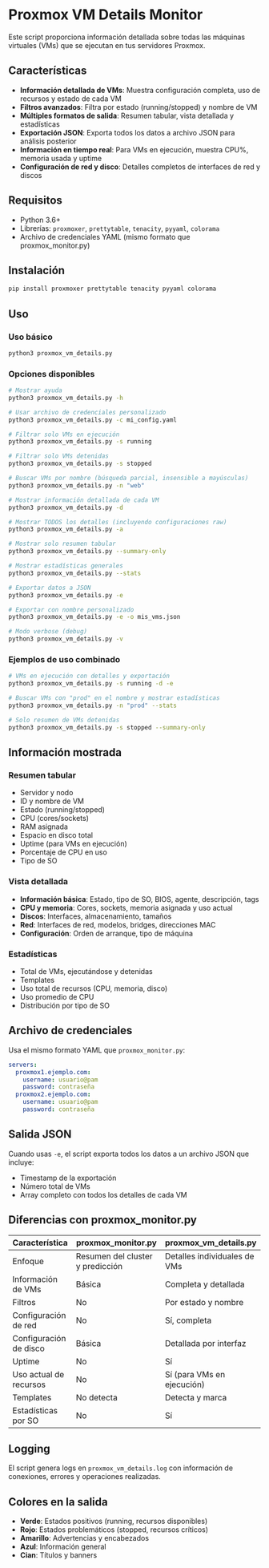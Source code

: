 # Proxmox VM Details Monitor

Este script proporciona información detallada sobre todas las máquinas virtuales (VMs) que se ejecutan en tus servidores Proxmox.

## Características

- **Información detallada de VMs**: Muestra configuración completa, uso de recursos y estado de cada VM
- **Filtros avanzados**: Filtra por estado (running/stopped) y nombre de VM
- **Múltiples formatos de salida**: Resumen tabular, vista detallada y estadísticas
- **Exportación JSON**: Exporta todos los datos a archivo JSON para análisis posterior
- **Información en tiempo real**: Para VMs en ejecución, muestra CPU%, memoria usada y uptime
- **Configuración de red y disco**: Detalles completos de interfaces de red y discos

## Requisitos

- Python 3.6+
- Librerías: `proxmoxer`, `prettytable`, `tenacity`, `pyyaml`, `colorama`
- Archivo de credenciales YAML (mismo formato que proxmox_monitor.py)

## Instalación

```bash
pip install proxmoxer prettytable tenacity pyyaml colorama
```

## Uso

### Uso básico
```bash
python3 proxmox_vm_details.py
```

### Opciones disponibles

```bash
# Mostrar ayuda
python3 proxmox_vm_details.py -h

# Usar archivo de credenciales personalizado
python3 proxmox_vm_details.py -c mi_config.yaml

# Filtrar solo VMs en ejecución
python3 proxmox_vm_details.py -s running

# Filtrar solo VMs detenidas
python3 proxmox_vm_details.py -s stopped

# Buscar VMs por nombre (búsqueda parcial, insensible a mayúsculas)
python3 proxmox_vm_details.py -n "web"

# Mostrar información detallada de cada VM
python3 proxmox_vm_details.py -d

# Mostrar TODOS los detalles (incluyendo configuraciones raw)
python3 proxmox_vm_details.py -a

# Mostrar solo resumen tabular
python3 proxmox_vm_details.py --summary-only

# Mostrar estadísticas generales
python3 proxmox_vm_details.py --stats

# Exportar datos a JSON
python3 proxmox_vm_details.py -e

# Exportar con nombre personalizado
python3 proxmox_vm_details.py -e -o mis_vms.json

# Modo verbose (debug)
python3 proxmox_vm_details.py -v
```

### Ejemplos de uso combinado

```bash
# VMs en ejecución con detalles y exportación
python3 proxmox_vm_details.py -s running -d -e

# Buscar VMs con "prod" en el nombre y mostrar estadísticas
python3 proxmox_vm_details.py -n "prod" --stats

# Solo resumen de VMs detenidas
python3 proxmox_vm_details.py -s stopped --summary-only
```

## Información mostrada

### Resumen tabular
- Servidor y nodo
- ID y nombre de VM
- Estado (running/stopped)
- CPU (cores/sockets)
- RAM asignada
- Espacio en disco total
- Uptime (para VMs en ejecución)
- Porcentaje de CPU en uso
- Tipo de SO

### Vista detallada
- **Información básica**: Estado, tipo de SO, BIOS, agente, descripción, tags
- **CPU y memoria**: Cores, sockets, memoria asignada y uso actual
- **Discos**: Interfaces, almacenamiento, tamaños
- **Red**: Interfaces de red, modelos, bridges, direcciones MAC
- **Configuración**: Orden de arranque, tipo de máquina

### Estadísticas
- Total de VMs, ejecutándose y detenidas
- Templates
- Uso total de recursos (CPU, memoria, disco)
- Uso promedio de CPU
- Distribución por tipo de SO

## Archivo de credenciales

Usa el mismo formato YAML que `proxmox_monitor.py`:

```yaml
servers:
  proxmox1.ejemplo.com:
    username: usuario@pam
    password: contraseña
  proxmox2.ejemplo.com:
    username: usuario@pam
    password: contraseña
```

## Salida JSON

Cuando usas `-e`, el script exporta todos los datos a un archivo JSON que incluye:
- Timestamp de la exportación
- Número total de VMs
- Array completo con todos los detalles de cada VM

## Diferencias con proxmox_monitor.py

| Característica | proxmox_monitor.py | proxmox_vm_details.py |
|---|---|---|
| Enfoque | Resumen del cluster y predicción | Detalles individuales de VMs |
| Información de VMs | Básica | Completa y detallada |
| Filtros | No | Por estado y nombre |
| Configuración de red | No | Sí, completa |
| Configuración de disco | Básica | Detallada por interfaz |
| Uptime | No | Sí |
| Uso actual de recursos | No | Sí (para VMs en ejecución) |
| Templates | No detecta | Detecta y marca |
| Estadísticas por SO | No | Sí |

## Logging

El script genera logs en `proxmox_vm_details.log` con información de conexiones, errores y operaciones realizadas.

## Colores en la salida

- **Verde**: Estados positivos (running, recursos disponibles)
- **Rojo**: Estados problemáticos (stopped, recursos críticos)
- **Amarillo**: Advertencias y encabezados
- **Azul**: Información general
- **Cian**: Títulos y banners 